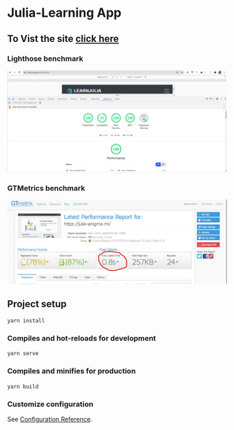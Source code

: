 # Julia-Learning App

## To Vist the site [click here](https://julia-enigma.web.app/)

### Lighthose benchmark 
![Alt text](extras/Lighthouse.png?raw=true "LightHouse")

### GTMetrics benchmark 

![Alt text](extras/GTMetrix.png?raw=true "GTMetrix")
## Project setup
```
yarn install
```

### Compiles and hot-reloads for development
```
yarn serve
```

### Compiles and minifies for production
```
yarn build
```

### Customize configuration
See [Configuration Reference](https://cli.vuejs.org/config/).

